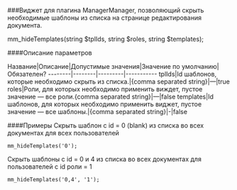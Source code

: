 ###Виджет для плагина ManagerManager, позволяющий скрыть необходимые шаблоны из списка на странице редактирования документа.

mm_hideTemplates(string $tplIds, string $roles, string $templates);

####Описание параметров

Название|Описание|Допустимые значения|Значение по умолчанию|Обязателен?
--------|--------|---------|-----------
tplIds|Id шаблонов, которые необходимо скрыть из списка.|{comma separated string}|—|true
roles|Роли, для которых необходимо применить виждет, пустое значение — все роли.{comma separated string}|—|false
templates|Id шаблонов, для которых необходимо применить виджет, пустое значение — все шаблоны.|{comma separated string}|-|false

####Примеры
Скрыть шаблон с id = 0 (blank) из списка во всех документах для всех пользователей
	
	mm_hideTemplates('0');

Скрыть шаблоны с id = 0 и 4 из списка во всех документах для пользователей с id роли = 1
	
	mm_hideTemplates('0,4', '1');
